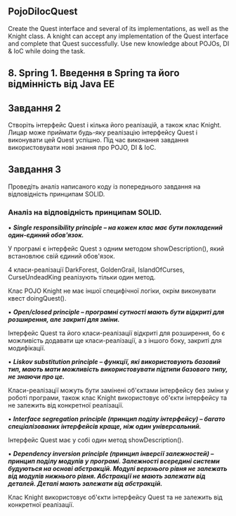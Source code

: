 ## PojoDiIocQuest
Create the Quest interface and several of its implementations, as well as the Knight class. A knight can accept any implementation of the Quest interface and complete that Quest successfully. Use new knowledge about POJOs, DI &amp; IoC while doing the task.
## 8. Spring 1. Введення в Spring та його відмінність від Java EE
## Завдання 2

Створіть інтерфейс Quest і кілька його реалізацій, а також клас Knight. Лицар може приймати будь-яку реалізацію інтерфейсу Quest і виконувати цей Quest успішно. Під час виконання завдання використовувати нові знання про POJO, DI & IoC.

## Завдання 3

Проведіть аналіз написаного коду із попереднього завдання на відповідність принципам SOLID.

### Аналіз на відповідність принципам SOLID.


▪ ***Single responsibility principle – на кожен клас має бути покладений один-єдиний
обов'язок.***

У програмі є інтерфейс Quest з одним методом showDescription(), який встановлює свій єдиний обов'язок.

4 класи-реалізації DarkForest, GoldenGrail, IslandOfCurses, CurseUndeadKing реалізують тільки один метод.

Клас POJO Knight не має іншої специфічної логіки, окрім виконувати квест doingQuest().

▪ ***Open/closed principle – програмні сутності мають бути відкриті для розширення, але
закриті для зміни.***

Інтерфейс Quest та його класи-реалізації відкриті для розширення, бо є можливість додавати ще класи-реалізації, а з іншого боку, закриті для модифікації.

▪ ***Liskov substitution principle – функції, які використовують базовий тип, мають мати
можливість використовувати підтипи базового типу, не знаючи про це.***

Класи-реалізації можуть бути замінені об'єктами інтерфейсу без зміни у роботі програми, також клас Knight використовує об'єкти інтерфейсу та не залежить від конкретної реалізації.

▪ ***Interface segregation principle (принцип поділу інтерфейсу) – багато спеціалізованих
інтерфейсів краще, ніж один універсальний.***

Інтерфейс Quest має у собі один метод showDescription().

▪ ***Dependency inversion principle (принцип інверсії залежностей) – принцип поділу
модулів у програмі. Залежності всередині системи будуються на основі абстракцій.
Модулі верхнього рівня не залежать від модулів нижнього рівня. Абстракції не
мають залежати від деталей. Деталі мають залежати від абстракцій.***

Клас Knight використовує об'єкти інтерфейсу Quest та не залежить від конкретної реалізації.
